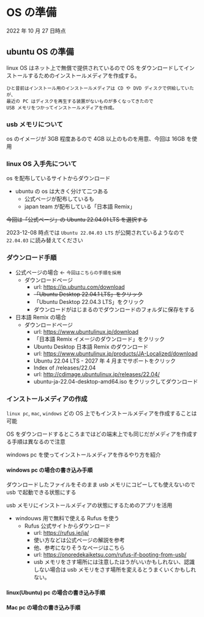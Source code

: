 # OS の準備

2022 年 10 月 27 日時点

## ubuntu OS の準備

linux OS はネット上で無償で提供されているので OS をダウンロードしてインストールするためのインストールメディアを作成する。

```text
ひと昔前はインストール用のインストールメディアは CD や DVD ディスクで供給していたが、
最近の PC はディスクを再生する装置がないものが多くなってきたので
USB メモリをつかってインストールメディアを作成。
```

### usb メモリについて

os のイメージが 3GB 程度あるので 4GB 以上のものを用意、今回は 16GB を使用

### linux OS 入手先について

os を配布しているサイトからダウンロード

- ubuntu の os は大きく分けて二つある
  - 公式ページが配布しているも
  - japan team が配布している「日本語 Remix」

~~今回は「公式ページ」の Ubuntu 22.04.01 LTS を選択する~~

2023-12-08 時点では `Ubuntu 22.04.03 LTS` が公開されているようなので `22.04.03` に読み替えてください

### ダウンロード手順

- 公式ページの場合 <- `今回はこちらの手順を採用`
  - ダウンロードページ
    - url: <https://jp.ubuntu.com/download>
    - ~~「Ubuntu Desktop 22.04.1 LTS」をクリック~~
    - 「Ubuntu Desktop 22.04.3 LTS」をクリック
    - ダウンロードがはじまるのでダウンロードのフォルダに保存をする
- 日本語 Remix の場合
  - ダウンロードページ
    - url: <https://www.ubuntulinux.jp/download>
    - 「日本語 Remix イメージのダウンロード」をクリック
    - Ubuntu Desktop 日本語 Remix のダウンロード
    - url: <https://www.ubuntulinux.jp/products/JA-Localized/download>
    - Ubuntu 22.04 LTS - 2027 年 4 月までサポートをクリック
    - Index of /releases/22.04
    - url: <http://cdimage.ubuntulinux.jp/releases/22.04/>
    - ubuntu-ja-22.04-desktop-amd64.iso をクリックしてダウンロード

### インストールメディアの作成

`linux pc`, `mac`, `windows` どの OS 上でもインストールメディアを作成することは可能

OS をダウンロードするところまではどの端末上でも同じだがメディアを作成する手順は異なるので注意

windows pc を使ってインストールメディアを作るやり方を紹介

#### windows pc の場合の書き込み手順

ダウンロードしたファイルをそのまま usb メモリにコピーしても使えないので usb で起動できる状態にする

usb メモリにインストールメディアの状態にするためのアプリを活用

- windouws 用で無料で使える Rufus を使う
  - Rufus 公式サイトからダウンロード
    - url: <https://rufus.ie/ja/>
    - 使い方などは公式ページの解説を参考
    - 他、参考になりそうなページはこちら
    - url: <https://onoredekaiketsu.com/rufus-if-booting-from-usb/>
    - usb メモリをさす場所には注意したほうがいいかもしれない、認識しない場合は usb メモリをさす場所を変えるとうまくいくかもしれない。

#### linux(Ubuntu) pc の場合の書き込み手順

#### Mac pc の場合の書き込み手順
